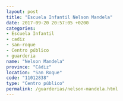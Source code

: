 ```yaml
---
layout: post
title: "Escuela Infantil Nelson Mandela"
date: 2017-09-20 20:57:05 +0200
categories:
- Escuela Infantil
- cadiz
- san-roque
- Centro público
- guarderia
name: "Nelson Mandela"
province: "Cádiz"
location: "San Roque"
code: "11012838"
type: "Centro público"
permalink: /guarderias/nelson-mandela.html
---
```

